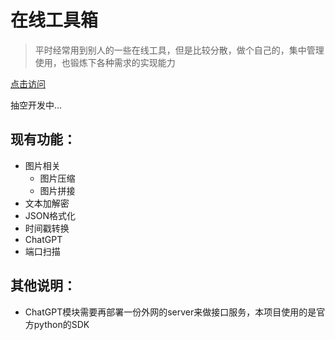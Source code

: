 # 在线工具箱
> 平时经常用到别人的一些在线工具，但是比较分散，做个自己的，集中管理使用，也锻炼下各种需求的实现能力

[点击访问](https://toolbox.lvpeng990324.cn/)

抽空开发中...

## 现有功能：
- 图片相关
  - 图片压缩
  - 图片拼接
- 文本加解密
- JSON格式化
- 时间戳转换
- ChatGPT
- 端口扫描

## 其他说明：
- ChatGPT模块需要再部署一份外网的server来做接口服务，本项目使用的是官方python的SDK